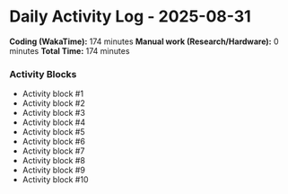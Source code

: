 # Daily Activity Log - 2025-08-31

**Coding (WakaTime):** 174 minutes
**Manual work (Research/Hardware):** 0 minutes
**Total Time:** 174 minutes

### Activity Blocks
- Activity block #1
- Activity block #2
- Activity block #3
- Activity block #4
- Activity block #5
- Activity block #6
- Activity block #7
- Activity block #8
- Activity block #9
- Activity block #10
